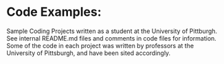 <h1>Code Examples:</h1>
Sample Coding Projects written as a student at the University of Pittburgh. See internal README.md files and comments in code files for information. Some of the code in each project was written by professors at the University of Pittsburgh, and have been sited accordingly. 
